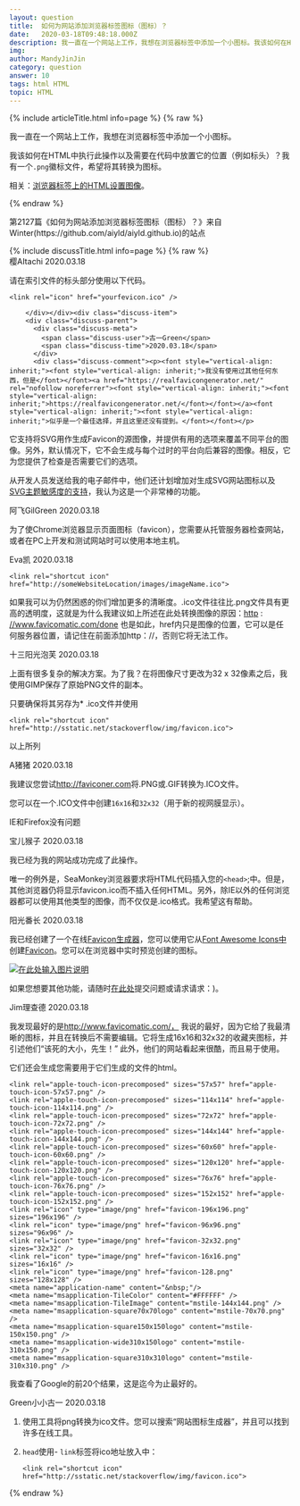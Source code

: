 ```yaml
---
layout: question
title:  如何为网站添加浏览器标签图标（图标）？
date:   2020-03-18T09:48:18.000Z
description: 我一直在一个网站上工作，我想在浏览器标签中添加一个小图标。我该如何在HTML中执行此操作以及需要在代码中放置它的位置（例如标头）？我有一个.png徽标...
img: 
author: MandyJinJin
category: question
answer: 10
tags: html HTML
topic: HTML
---
```

<div class="article-root">
  <div class="article">
    {% include articleTitle.html info=page %}
    {% raw %}
    <div class="article-content"><p><font style="vertical-align: inherit;"><font style="vertical-align: inherit;">我一直在一个网站上工作，我想在浏览器标签中添加一个小图标。</font></font></p>

<p><font style="vertical-align: inherit;"><font style="vertical-align: inherit;">我该如何在HTML中执行此操作以及需要在代码中放置它的位置（例如标头）？</font><font style="vertical-align: inherit;">我有一个</font></font><code>.png</code><font style="vertical-align: inherit;"><font style="vertical-align: inherit;">徽标文件，希望将其转换为图标。</font></font></p>

<p><font style="vertical-align: inherit;"><font style="vertical-align: inherit;">相关：</font></font><a href="https://stackoverflow.com/questions/2359866/html-set-image-on-browser-tab"><font style="vertical-align: inherit;"><font style="vertical-align: inherit;">浏览器标签上的HTML设置图像</font></font></a><font style="vertical-align: inherit;"><font style="vertical-align: inherit;">。</font></font></p></div>
    {% endraw %}
  </div>
  <p class="winter_mark">第2127篇《如何为网站添加浏览器标签图标（图标）？》来自Winter(https://github.com/aiyld/aiyld.github.io)的站点</p>
  <div class="discuss-wrapper">
    {% include discussTitle.html info=page %}
    {% raw %}
    <div class="discuss-list">
    <div class="discuss-item">
        <div class="discuss-parent">
          <div class="discuss-meta">
            <span class="discuss-user">樱AItachi</span>
            <span class="discuss-time">2020.03.18</span>
          </div>
          <div class="discuss-comment"><p><font style="vertical-align: inherit;"><font style="vertical-align: inherit;">请在索引文件的标头部分使用以下代码。</font></font></p>

<pre><code>&lt;link rel="icon" href="yourfevicon.ico" /&gt;
</code></pre></div>
        </div></div><div class="discuss-item">
        <div class="discuss-parent">
          <div class="discuss-meta">
            <span class="discuss-user">古一Green</span>
            <span class="discuss-time">2020.03.18</span>
          </div>
          <div class="discuss-comment"><p><font style="vertical-align: inherit;"><font style="vertical-align: inherit;">我没有使用过其他任何东西，但是</font></font><a href="https://realfavicongenerator.net/" rel="nofollow noreferrer"><font style="vertical-align: inherit;"><font style="vertical-align: inherit;">https://realfavicongenerator.net/</font></font></a><font style="vertical-align: inherit;"><font style="vertical-align: inherit;">似乎是一个最佳选择，并且这里还没有提到。</font></font></p>

<p><font style="vertical-align: inherit;"><font style="vertical-align: inherit;">它支持将SVG用作生成Favicon的源图像，并提供有用的选项来覆盖不同平台的图像。</font><font style="vertical-align: inherit;">另外，默认情况下，它不会生成与每个过时的平台向后兼容的图像。</font><font style="vertical-align: inherit;">相反，它为您提供了检查是否需要它们的选项。</font></font></p>

<p><font style="vertical-align: inherit;"><font style="vertical-align: inherit;">从开发人员发送给我的电子邮件中，他们还计划增加对生成SVG网站图标以及</font></font><a href="https://blog.tomayac.com/2019/09/21/prefers-color-scheme-in-svg-favicons-for-dark-mode-icons/" rel="nofollow noreferrer"><font style="vertical-align: inherit;"><font style="vertical-align: inherit;">SVG主题敏感度的支持</font></font></a><font style="vertical-align: inherit;"><font style="vertical-align: inherit;">，我认为这是一个非常棒的功能。</font></font></p></div>
        </div></div><div class="discuss-item">
        <div class="discuss-parent">
          <div class="discuss-meta">
            <span class="discuss-user">阿飞GilGreen</span>
            <span class="discuss-time">2020.03.18</span>
          </div>
          <div class="discuss-comment"><p><font style="vertical-align: inherit;"><font style="vertical-align: inherit;">为了使Chrome浏览器显示页面图标（favicon），您需要从托管服务器检查网站，或者在PC上开发和测试网站时可以使用本地主机。  </font></font></p></div>
        </div></div><div class="discuss-item">
        <div class="discuss-parent">
          <div class="discuss-meta">
            <span class="discuss-user">Eva凯</span>
            <span class="discuss-time">2020.03.18</span>
          </div>
          <div class="discuss-comment"><pre><code>&lt;link rel="shortcut icon" <font></font>
href="http://someWebsiteLocation/images/imageName.ico"&gt;<font></font>
</code></pre>

<p><font style="vertical-align: inherit;"><font style="vertical-align: inherit;">如果我可以为仍然困惑的你们增加更多的清晰度。</font><font style="vertical-align: inherit;">.ico文件往往比.png文件具有更高的透明度，这就是为什么我建议如上所述在此处转换图像的原因：</font></font><a href="http://www.favicomatic.com/done" rel="nofollow noreferrer"><font style="vertical-align: inherit;"><font style="vertical-align: inherit;">http</font></font></a><font style="vertical-align: inherit;"><font style="vertical-align: inherit;"> :
 </font><a href="http://www.favicomatic.com/done" rel="nofollow noreferrer"><font style="vertical-align: inherit;">//www.favicomatic.com/done</font></a><font style="vertical-align: inherit;"> 
也是如此，href内只是图像的位置，它可以是任何服务器位置，请记住在前面添加http：//，否则它将无法工作。</font></font></p></div>
        </div></div><div class="discuss-item">
        <div class="discuss-parent">
          <div class="discuss-meta">
            <span class="discuss-user">十三阳光泡芙</span>
            <span class="discuss-time">2020.03.18</span>
          </div>
          <div class="discuss-comment"><p><font style="vertical-align: inherit;"><font style="vertical-align: inherit;">上面有很多复杂的解决方案。</font><font style="vertical-align: inherit;">为了我？</font><font style="vertical-align: inherit;">在将图像尺寸更改为32 x 32像素之后，我使用GIMP保存了原始PNG文件的副本。</font></font></p>

<p><font style="vertical-align: inherit;"><font style="vertical-align: inherit;">只要确保将其另存为* .ico文件并使用 </font></font></p>

<pre><code>&lt;link rel="shortcut icon" href="http://sstatic.net/stackoverflow/img/favicon.ico"&gt;
</code></pre>

<p><font style="vertical-align: inherit;"><font style="vertical-align: inherit;">以上所列</font></font></p></div>
        </div></div><div class="discuss-item">
        <div class="discuss-parent">
          <div class="discuss-meta">
            <span class="discuss-user">A猪猪</span>
            <span class="discuss-time">2020.03.18</span>
          </div>
          <div class="discuss-comment"><p><font style="vertical-align: inherit;"><font style="vertical-align: inherit;">我建议您尝试</font></font><a href="http://www.faviconer.com" rel="nofollow"><font style="vertical-align: inherit;"><font style="vertical-align: inherit;">http://faviconer.com</font></font></a><font style="vertical-align: inherit;"><font style="vertical-align: inherit;">将.PNG或.GIF转换为.ICO文件。</font></font></p>

<p><font style="vertical-align: inherit;"><font style="vertical-align: inherit;">您可以</font><font style="vertical-align: inherit;">在一个.ICO文件中</font><font style="vertical-align: inherit;">创建</font></font><code>16x16</code><font style="vertical-align: inherit;"><font style="vertical-align: inherit;">和</font></font><code>32x32</code><font style="vertical-align: inherit;"><font style="vertical-align: inherit;">（用于新的视网膜显示）。</font></font></p>

<p><font style="vertical-align: inherit;"><font style="vertical-align: inherit;">IE和Firefox没有问题</font></font></p></div>
        </div></div><div class="discuss-item">
        <div class="discuss-parent">
          <div class="discuss-meta">
            <span class="discuss-user">宝儿猴子</span>
            <span class="discuss-time">2020.03.18</span>
          </div>
          <div class="discuss-comment"><p><font style="vertical-align: inherit;"><font style="vertical-align: inherit;">我已经为我的网站成功完成了此操作。</font></font></p>

<p><font style="vertical-align: inherit;"><font style="vertical-align: inherit;">唯一的例外是，SeaMonkey浏览器要求将HTML代码插入您的</font></font><code>&lt;head&gt;</code><font style="vertical-align: inherit;"><font style="vertical-align: inherit;">;中。</font><font style="vertical-align: inherit;">但是，其他浏览器仍将显示favicon.ico而不插入任何HTML。</font><font style="vertical-align: inherit;">另外，除IE以外的任何浏览器都可以使用其他类型的图像，而不仅仅是.ico格式。</font><font style="vertical-align: inherit;">我希望这有帮助。</font></font></p></div>
        </div></div><div class="discuss-item">
        <div class="discuss-parent">
          <div class="discuss-meta">
            <span class="discuss-user">阳光番长</span>
            <span class="discuss-time">2020.03.18</span>
          </div>
          <div class="discuss-comment"><p><font style="vertical-align: inherit;"><font style="vertical-align: inherit;">我已经创建了一个在线</font></font><a href="http://gauger.io/fonticon" rel="noreferrer"><font style="vertical-align: inherit;"><font style="vertical-align: inherit;">Favicon生成器</font></font></a><font style="vertical-align: inherit;"><font style="vertical-align: inherit;">，您可以使用它从</font></font><a href="https://fontawesome.com/icons?d=gallery" rel="noreferrer"><font style="vertical-align: inherit;"><font style="vertical-align: inherit;">Font Awesome Icons中</font></font></a><font style="vertical-align: inherit;"><font style="vertical-align: inherit;">创建</font><a href="http://gauger.io/fonticon" rel="noreferrer"><font style="vertical-align: inherit;">Favicon</font></a><font style="vertical-align: inherit;">。</font><font style="vertical-align: inherit;">您可以在浏览器中实时预览创建的图标。</font></font></p>

<p><a href="https://i.stack.imgur.com/dFeLS.gif" rel="noreferrer"><img src="https://i.stack.imgur.com/dFeLS.gif" alt="在此处输入图片说明"></a></p>

<p><font style="vertical-align: inherit;"><font style="vertical-align: inherit;">如果您想要其他功能，请随时</font></font><a href="https://github.com/devgg/FontIcon" rel="noreferrer"><font style="vertical-align: inherit;"><font style="vertical-align: inherit;">在此处</font></font></a><font style="vertical-align: inherit;"><font style="vertical-align: inherit;">提交问题或请求请求</font><font style="vertical-align: inherit;">：)。</font></font></p></div>
        </div></div><div class="discuss-item">
        <div class="discuss-parent">
          <div class="discuss-meta">
            <span class="discuss-user">Jim理查德</span>
            <span class="discuss-time">2020.03.18</span>
          </div>
          <div class="discuss-comment"><p><font style="vertical-align: inherit;"><font style="vertical-align: inherit;">我发现最好的是</font></font><a href="http://www.favicomatic.com/"><font style="vertical-align: inherit;"><font style="vertical-align: inherit;">http://www.favicomatic.com/，</font></font></a><font style="vertical-align: inherit;"><font style="vertical-align: inherit;"> 
我说的最好，因为它给了我最清晰的图标，并且在转换后不需要编辑。</font><font style="vertical-align: inherit;">它将生成16x16和32x32的收藏夹图标，并引述他们“该死的大小，先生！” </font><font style="vertical-align: inherit;">此外，他们的网站看起来很酷，而且易于使用。</font></font></p>

<p><font style="vertical-align: inherit;"><font style="vertical-align: inherit;">它们还会生成您需要用于它们生成的文件的html。</font></font></p>

<pre><code>&lt;link rel="apple-touch-icon-precomposed" sizes="57x57" href="apple-touch-icon-57x57.png" /&gt;<font></font>
&lt;link rel="apple-touch-icon-precomposed" sizes="114x114" href="apple-touch-icon-114x114.png" /&gt;<font></font>
&lt;link rel="apple-touch-icon-precomposed" sizes="72x72" href="apple-touch-icon-72x72.png" /&gt;<font></font>
&lt;link rel="apple-touch-icon-precomposed" sizes="144x144" href="apple-touch-icon-144x144.png" /&gt;<font></font>
&lt;link rel="apple-touch-icon-precomposed" sizes="60x60" href="apple-touch-icon-60x60.png" /&gt;<font></font>
&lt;link rel="apple-touch-icon-precomposed" sizes="120x120" href="apple-touch-icon-120x120.png" /&gt;<font></font>
&lt;link rel="apple-touch-icon-precomposed" sizes="76x76" href="apple-touch-icon-76x76.png" /&gt;<font></font>
&lt;link rel="apple-touch-icon-precomposed" sizes="152x152" href="apple-touch-icon-152x152.png" /&gt;<font></font>
&lt;link rel="icon" type="image/png" href="favicon-196x196.png" sizes="196x196" /&gt;<font></font>
&lt;link rel="icon" type="image/png" href="favicon-96x96.png" sizes="96x96" /&gt;<font></font>
&lt;link rel="icon" type="image/png" href="favicon-32x32.png" sizes="32x32" /&gt;<font></font>
&lt;link rel="icon" type="image/png" href="favicon-16x16.png" sizes="16x16" /&gt;<font></font>
&lt;link rel="icon" type="image/png" href="favicon-128.png" sizes="128x128" /&gt;<font></font>
&lt;meta name="application-name" content="&amp;nbsp;"/&gt;<font></font>
&lt;meta name="msapplication-TileColor" content="#FFFFFF" /&gt;<font></font>
&lt;meta name="msapplication-TileImage" content="mstile-144x144.png" /&gt;<font></font>
&lt;meta name="msapplication-square70x70logo" content="mstile-70x70.png" /&gt;<font></font>
&lt;meta name="msapplication-square150x150logo" content="mstile-150x150.png" /&gt;<font></font>
&lt;meta name="msapplication-wide310x150logo" content="mstile-310x150.png" /&gt;<font></font>
&lt;meta name="msapplication-square310x310logo" content="mstile-310x310.png" /&gt;<font></font>
</code></pre>

<p><font style="vertical-align: inherit;"><font style="vertical-align: inherit;">我查看了Google的前20个结果，这是迄今为止最好的。</font></font></p></div>
        </div></div><div class="discuss-item">
        <div class="discuss-parent">
          <div class="discuss-meta">
            <span class="discuss-user">Green小小古一</span>
            <span class="discuss-time">2020.03.18</span>
          </div>
          <div class="discuss-comment"><ol>
<li><font style="vertical-align: inherit;"><font style="vertical-align: inherit;">使用工具将png转换为ico文件。</font><font style="vertical-align: inherit;">您可以搜索“网站图标生成器”，并且可以找到许多在线工具。</font></font></li>
<li><p><font style="vertical-align: inherit;"></font><code>head</code><font style="vertical-align: inherit;"><font style="vertical-align: inherit;">使用- </font></font><code>link</code><font style="vertical-align: inherit;"><font style="vertical-align: inherit;">标签</font><font style="vertical-align: inherit;">将ico地址放入中</font><font style="vertical-align: inherit;">：</font></font></p>

<pre><code>&lt;link rel="shortcut icon" href="http://sstatic.net/stackoverflow/img/favicon.ico"&gt;
</code></pre></li>
</ol></div>
        </div></div>
    </div>
    {% endraw %}
  </div>
<div>
